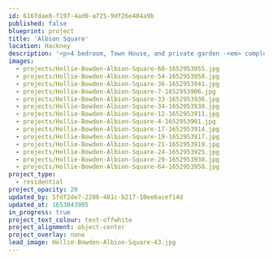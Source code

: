 ```yaml
---
id: 616fdae8-f197-4ad0-a725-9df26e404a9b
published: false
blueprint: project
title: 'Albion Square'
location: Hackney
description: '<p>4 bedroom, Town House, and private garden -<em> completing Spring 2021</em></p>'
images:
  - projects/Hollie-Bowden-Albion-Square-60-1652953955.jpg
  - projects/Hollie-Bowden-Albion-Square-54-1652953950.jpg
  - projects/Hollie-Bowden-Albion-Square-36-1652953941.jpg
  - projects/Hollie-Bowden-Albion-Square-7-1652953906.jpg
  - projects/Hollie-Bowden-Albion-Square-33-1652953936.jpg
  - projects/Hollie-Bowden-Albion-Square-34-1652953938.jpg
  - projects/Hollie-Bowden-Albion-Square-12-1652953911.jpg
  - projects/Hollie-Bowden-Albion-Square-4-1652953901.jpg
  - projects/Hollie-Bowden-Albion-Square-17-1652953914.jpg
  - projects/Hollie-Bowden-Albion-Square-19-1652953917.jpg
  - projects/Hollie-Bowden-Albion-Square-21-1652953919.jpg
  - projects/Hollie-Bowden-Albion-Square-24-1652953925.jpg
  - projects/Hollie-Bowden-Albion-Square-29-1652953930.jpg
  - projects/Hollie-Bowden-Albion-Square-64-1652953958.jpg
project_type:
  - residential
project_opacity: 20
updated_by: 5fdf2de7-2286-481c-b217-10ee6acef14d
updated_at: 1653043905
in_progress: true
project_text_colour: text-offwhite
project_alignment: object-center
project_overlay: none
lead_image: Hollie-Bowden-Albion-Square-43.jpg
---
```

